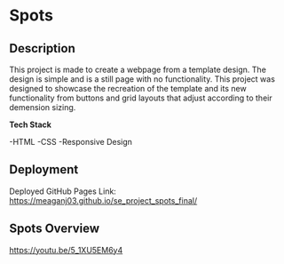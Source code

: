 # Spots

## Description

This project is made to create a webpage from a template design. The design is simple and is a still page with no functionality. This project was designed to showcase the recreation of the template and its new functionality from buttons and grid layouts that adjust according to their demension sizing.

**Tech Stack**

-HTML
-CSS
-Responsive Design

## Deployment

Deployed GitHub Pages
Link: https://meaganj03.github.io/se_project_spots_final/

## Spots Overview

https://youtu.be/5_1XU5EM6y4
